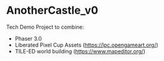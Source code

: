 # AnotherCastle_v0

Tech Demo Project to combine:
  * Phaser 3.0
  * Liberated Pixel Cup Assets (https://lpc.opengameart.org/)
  * TILE-ED world building (https://www.mapeditor.org/)

